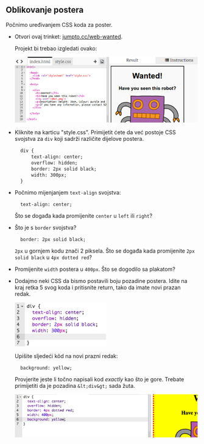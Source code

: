 ## Oblikovanje postera

Počnimo uređivanjem CSS koda za poster.

+ Otvori ovaj trinket: <a target="_blank" href="http://jumpto.cc/web-wanted">jumpto.cc/web-wanted</a>.
    
    Projekt bi trebao izgledati ovako:
    
    ![screenshot](images/wanted-starter.png)

+ Kliknite na karticu "style.css". Primijetit ćete da već postoje CSS svojstva za `div` koji sadrži različite dijelove postera.
    
        div {
            text-align: center;
            overflow: hidden;
            border: 2px solid black;
            width: 300px;
        }   
        

+ Počnimo mijenjanjem `text-align` svojstva:
    
        text-align: center;
        
    
    Što se događa kada promijenite `center` u `left` ili `right`?

+ Što je s `border` svojstva?
    
        border: 2px solid black;
        
    
    `2px` u gornjem kodu znači 2 piksela. Što se događa kada promijenite `2px solid black` u `4px dotted red`?

+ Promijenite `width` postera u `400px`. Što se dogodilo sa plakatom?

+ Dodajmo neki CSS da bismo postavili boju pozadine postera. Idite na kraj retka 5 svog koda i pritisnite return, tako da imate novi prazan redak.
    
    ![screenshot](images/wanted-newline.png)
    
    Upišite sljedeći kôd na novi prazni redak:
    
        background: yellow;
        
    
    Provjerite jeste li točno napisali kod *exactly* kao što je gore. Trebate primijetiti da je pozadina `&lt;div&gt;` sada žuta.
    
    ![screenshot](images/wanted-background.png)
